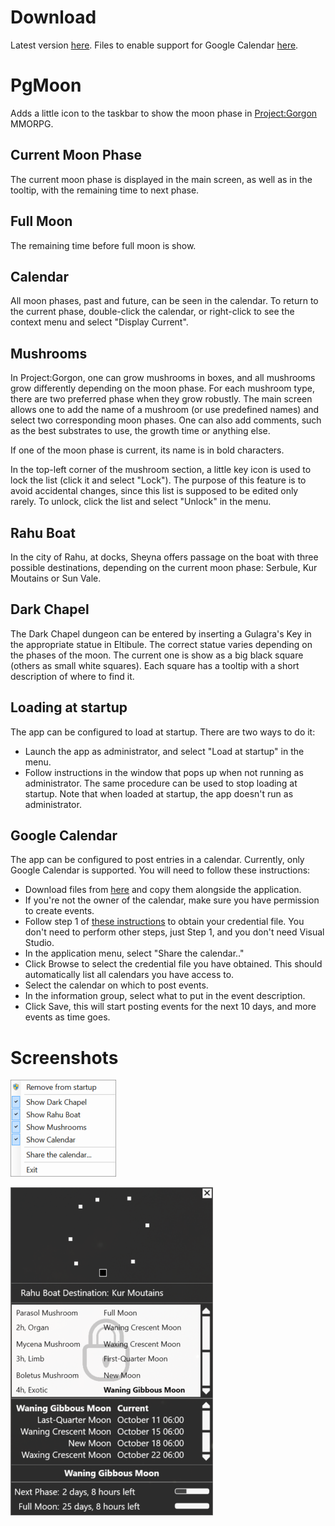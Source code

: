 # Download
Latest version [here](/PgMoon/Release/x64/Release.x64.1.1.0.145.zip).
Files to enable support for Google Calendar [here](/PgMoon/Release/x64/GoogleAssemblies.x64.zip).

# PgMoon
Adds a little icon to the taskbar to show the moon phase in [Project:Gorgon](https://projectgorgon.com/) MMORPG.

## Current Moon Phase
The current moon phase is displayed in the main screen, as well as in the tooltip, with the remaining time to next phase.

## Full Moon
The remaining time before full moon is show.

## Calendar
All moon phases, past and future, can be seen in the calendar. To return to the current phase, double-click the calendar, or right-click to see the context menu and select "Display Current".

## Mushrooms
In Project:Gorgon, one can grow mushrooms in boxes, and all mushrooms grow differently depending on the moon phase. For each mushroom type, there are two preferred phase when they grow robustly. The main screen allows one to add the name of a mushroom (or use predefined names) and select two corresponding moon phases. One can also add comments, such as the best substrates to use, the growth time or anything else.

If one of the moon phase is current, its name is in bold characters.

In the top-left corner of the mushroom section, a little key icon is used to lock the list (click it and select "Lock"). The purpose of this feature is to avoid accidental changes, since this list is supposed to be edited only rarely. To unlock, click the list and select "Unlock" in the menu.

## Rahu Boat
In the city of Rahu, at docks, Sheyna offers passage on the boat with three possible destinations, depending on the current moon phase: Serbule, Kur Moutains or Sun Vale.

## Dark Chapel
The Dark Chapel dungeon can be entered by inserting a Gulagra's Key in the appropriate statue in Eltibule. The correct statue varies depending on the phases of the moon. The current one is show as a big black square (others as small white squares). Each square has a tooltip with a short description of where to find it.

## Loading at startup
The app can be configured to load at startup. There are two ways to do it:
* Launch the app as administrator, and select "Load at startup" in the menu.
* Follow instructions in the window that pops up when not running as administrator.
The same procedure can be used to stop loading at startup.
Note that when loaded at startup, the app doesn't run as administrator.

## Google Calendar
The app can be configured to post entries in a calendar. Currently, only Google Calendar is supported. You will need to follow these instructions:
* Download files from [here](/Release/x64/GoogleAssemblies.x64.zip) and copy them alongside the application.
* If you're not the owner of the calendar, make sure you have permission to create events.
* Follow step 1 of [these instructions](https://developers.google.com/google-apps/calendar/quickstart/dotnet/) to obtain your credential file. You don't need to perform other steps, just Step 1, and you don't need Visual Studio.
* In the application menu, select "Share the calendar.."
* Click Browse to select the credential file you have obtained. This should automatically list all calendars you have access to.
* Select the calendar on which to post events.
* In the information group, select what to put in the event description.
* Click Save, this will start posting events for the next 10 days, and more events as time goes.

# Screenshots

![Menu](/Screenshots/Menu.png?raw=true "The app menu")

![Main Screen](/Screenshots/MainScreen.png?raw=true "The app main screen")


